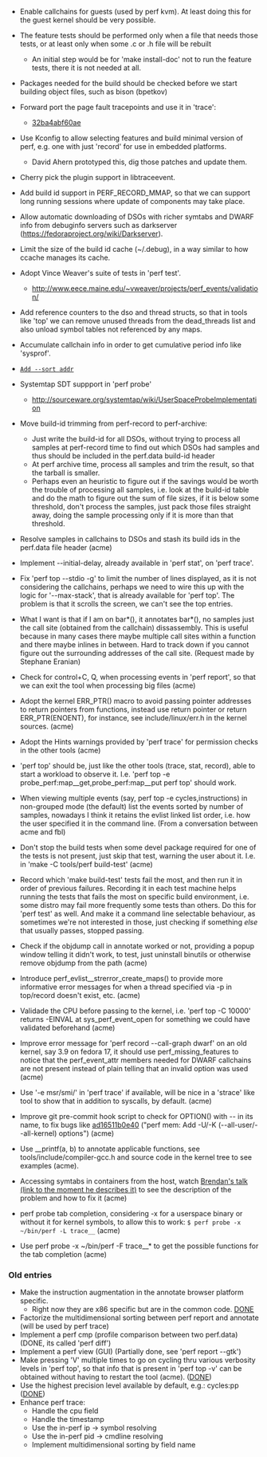 - Enable callchains for guests (used by perf kvm). At least doing this for the guest kernel should be very possible.

- The feature tests should be performed only when a file that needs those tests, or at least only when some .c or .h file will be rebuilt
    - An initial step would be for 'make install-doc' not to run the feature tests, there it is not needed at all.

- Packages needed for the build should be checked before we start building object files, such as bison (bpetkov)

- Forward port the page fault tracepoints and use it in 'trace':
    - [32ba4abf60ae](http://git.kernel.org/?p=linux/kernel/git/acme/linux.git;a=commitdiff;h=d53b11976093b6d8afeb8181db53aaffc754920d;hp=32ba4abf60ae1b710d22a75725491815de649bc5)

- Use Kconfig to allow selecting features and build minimal version of perf, e.g. one with just 'record' for use in embedded platforms.
    - David Ahern prototyped this, dig those patches and update them.

- Cherry pick the plugin support in libtraceevent.

- Add build id support in PERF_RECORD_MMAP, so that we can support long running sessions where update of components may take place.

- Allow automatic downloading of DSOs with richer symtabs and DWARF info from debuginfo servers such as darkserver (https://fedoraproject.org/wiki/Darkserver).

- Limit the size of the build id cache (~/.debug), in a way similar to how ccache manages its cache.

- Adopt Vince Weaver's suite of tests in 'perf test'.
    - http://www.eece.maine.edu/~vweaver/projects/perf_events/validation/

- Add reference counters to the dso and thread structs, so that in tools like 'top' we can remove unused threads from the dead_threads list and also unload symbol tables not referenced by any maps.

- Accumulate callchain info in order to get cumulative period info like 'sysprof'.

- [`Add --sort addr`](https://bugzilla.kernel.org/show_bug.cgi?id=55561)

- Systemtap SDT suppport in 'perf probe'
    - http://sourceware.org/systemtap/wiki/UserSpaceProbeImplementation

- Move build-id trimming from perf-record to perf-archive:
    - Just write the build-id for all DSOs, without trying to process all samples at perf-record time to find out which DSOs had samples and thus should be included in the perf.data build-id header
    - At perf archive time, process all samples and trim the result, so that the tarball is smaller.
    - Perhaps even an heuristic to figure out if the savings would be worth the trouble of processing all samples, i.e. look at the build-id table and do the math to figure out the sum of file sizes, if it is below some threshold, don't process the samples, just pack those files straight away, doing the sample processing only if it is more than that threshold.

- Resolve samples in callchains to DSOs and stash its build ids in the perf.data file header (acme)

- Implement --initial-delay, already available in 'perf stat', on 'perf trace'.

- Fix 'perf top --stdio -g' to limit the number of lines displayed, as it is not considering the callchains, perhaps we need to wire this up with the logic for '--max-stack', that is already available for 'perf top'. The problem is that it scrolls the screen, we can't see the top entries.

- What I want is that if I am on bar*(), it annotates bar*(), no samples just the call site (obtained from the callchain) dissassembly. This is useful because in many cases there maybe multiple call sites within a function and there maybe inlines in between. Hard to track down if you cannot figure out the surrounding addresses of the call site. (Request made by Stephane Eranian)

- Check for control+C, Q, when processing events in 'perf report', so that we can exit the tool when processing big files (acme)

- Adopt the kernel ERR_PTR() macro to avoid passing pointer addresses to return pointers from functions, instead use return pointer or return ERR_PTR(ENOENT), for instance, see include/linux/err.h in the kernel sources. (acme)

- Adopt the Hints warnings provided by 'perf trace' for permission checks in the other tools (acme)

- 'perf top' should be, just like the other tools (trace, stat, record), able to start a workload to observe it. I.e. 'perf top -e probe_perf:map__get,probe_perf:map__put perf top' should work.

- When viewing multiple events (say, perf top -e cycles,instructions) in non-grouped mode (the default) list the events sorted by number of samples, nowadays I think it retains the evlist linked list order, i.e. how the user specified it in the command line. (From a conversation between acme and fbl)

- Don't stop the build tests when some devel package required for one of the tests is not present, just skip that test, warning the user about it. I.e. in 'make -C tools/perf build-test' (acme)

- Record which 'make build-test' tests fail the most, and then run it in order of previous failures. Recording it in each test machine helps running the tests that fails the most on specific build environment, i.e. some distro may fail more frequently some tests than others. Do this for 'perf test' as well. And make it a command line selectable behaviour, as sometimes we're not interested in those, just checking if something _else_ that usually passes, stopped passing.

- Check if the objdump call in annotate worked or not, providing a popup window telling it didn't work, to test, just uninstall binutils or otherwise remove objdump from the path (acme)

- Introduce perf_evlist__strerror_create_maps() to provide more informative error messages for when a thread specified via -p in top/record doesn't exist, etc. (acme)

- Validade the CPU before passing to the kernel, i.e. 'perf top -C 10000' returns -EINVAL at sys_perf_event_open for something we could have validated beforehand (acme)

- Improve error message for 'perf record --call-graph dwarf' on an old kernel, say 3.9 on fedora 17, it should use perf_missing_features to notice that the perf_event_attr members needed for DWARF callchains are not present instead of plain telling that an invalid option was used (acme)

- Use '-e msr/smi/' in 'perf trace' if available, will be nice in a 'strace' like tool to show that in addition to syscalls, by default. (acme)

- Improve git pre-commit hook script to check for OPTION() with -- in its name, to fix bugs like [ad16511b0e40](https://git.kernel.org/cgit/linux/kernel/git/acme/linux.git/commit/?id=ad16511b0e40) ("perf mem: Add -U/-K (--all-user/--all-kernel) options") (acme)

- Use __printf(a, b) to annotate applicable functions, see tools/include/compiler-gcc.h and source code in the kernel tree to see examples (acme).

- Accessing symtabs in containers from the host, watch [Brendan's talk (link to the moment he describes it)](http://www.youtube.com/watch?v=bK9A5ODIgac&t=23m46s) to see the description of the problem and how to fix it (acme)

- perf probe tab completion, considering -x for a userspace binary or without it for kernel symbols, to allow this to work: `$ perf probe -x ~/bin/perf -L trace__` (acme)

- Use perf probe -x ~/bin/perf -F trace__* to get the possible functions for the tab completion (acme)

### Old entries
- Make the instruction augmentation in the annotate browser platform specific.
    - Right now they are x86 specific but are in the common code. [DONE](https://git.kernel.org/cgit/linux/kernel/git/tip/tip.git/commit/?id=786c1b51844d858041166057c0c79e93c2015013)
- Factorize the multidimensional sorting between perf report and annotate (will be used by perf trace)
- Implement a perf cmp (profile comparison between two perf.data) (DONE, its called 'perf diff')
- Implement a perf view (GUI) (Partially done, see 'perf report --gtk')
- Make pressing 'V' multiple times to go on cycling thru various verbosity levels in 'perf top', so that info that is present in 'perf top -v' can be obtained without having to restart the tool (acme). ([DONE](https://git.kernel.org/cgit/linux/kernel/git/acme/linux.git/commit/?id=fbf626346cc21065ec22dcd64ff34513506f271a))
- Use the highest precision level available by default, e.g.: cycles:pp ([DONE](https://git.kernel.org/cgit/linux/kernel/git/torvalds/linux.git/commit/?id=7f8d1ade1b19f684ed3a7c4fb1dc5d347127b438))
- Enhance perf trace:
    - Handle the cpu field
    - Handle the timestamp
    - Use the in-perf ip -> symbol resolving
    - Use the in-perf pid -> cmdline resolving
    - Implement multidimensional sorting by field name
